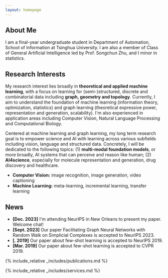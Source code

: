 ```yaml
---
layout: homepage
---
```


## About Me

I am a final-year undergraduate student in Department of Automation, School of Information at Tsinghua University. I am also a member of Class of General Artificial Intelligence led by Prof. Songchun Zhu, and I minor in statistics.

## Research Interests

My research interest lies broadly in **theoretical and applied machine learning**, with a focus on learning for (semi-)structured, discrete and combinatorial data including **graph, geometry and topology**. Currently, I aim to understand the foundation of machine learning (information theory, optimization, statistics) and graph learning (theoretical expressive power, representation and generation, scalability). I'm also experienced in application areas including Computer Vision, Natural Language Processing and Computational Biology.

Centered at machine learning and graph learning, my long term research goal is to empower science and AI with learning across various subfields including vision, language and structured data. Concretely, I will be dedicated to the following topics: (1) **multi-modal foundation models**, or more broadly, AI systems that can perceive and reason like human; (2) **AI4science**, especially for molecule representation and generation, drug discovery and healthcare.

- **Computer Vision:** image recognition, image generation, video captioning
- **Machine Learning:** meta-learning, incremental learning, transfer learning

## News

- **[Dec. 2023]** I'm attending NeurIPS in New Orleans to present my paper. Welcome chat!
- **[Sept. 2023]** Our paper Facilitating Graph Neural Networks with Random Walk on Simplicial Complexes is accepted to NeurIPS 2023.
- **[. 2019]** Our paper about few-shot learning is accepted to NeurIPS 2019.
- **[Mar. 2019]** Our paper about few-shot learning is accepted to CVPR 2019.

{% include_relative _includes/publications.md %}

{% include_relative _includes/services.md %}
